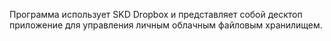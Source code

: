 Программа использует SKD Dropbox и представляет собой десктоп приложение для управления личным облачным файловым хранилищем.
